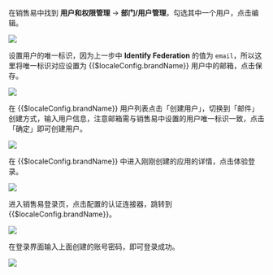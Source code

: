 <IntegrationDetailCard :title="`在销售易中设置用户唯一标识`">

在销售易中找到 **用户和权限管理** -> **部门/用户管理**，勾选其中一个用户，点击编辑。

![](~@imagesZhCn/integration/xiaoshouyi/3-1.png)

设置用户的唯一标识，因为上一步中 **Identify Federation** 的值为 `email`，所以这里将唯一标识对应设置为 {{$localeConfig.brandName}} 用户中的邮箱，点击保存。

![](~@imagesZhCn/integration/xiaoshouyi/3-2.png)

</IntegrationDetailCard>

<IntegrationDetailCard :title="`在 ${$localeConfig.brandName} 中创建用户`">

在 {{$localeConfig.brandName}} 用户列表点击「创建用户」，切换到「邮件」创建方式，输入用户信息，注意邮箱需与销售易中设置的用户唯一标识一致，点击「确定」即可创建用户。

![](~@imagesZhCn/integration/xiaoshouyi/3-3.png)

</IntegrationDetailCard>

<IntegrationDetailCard :title="`体验登录`">

在 {{$localeConfig.brandName}} 中进入刚刚创建的应用的详情，点击体验登录。

![](~@imagesZhCn/integration/xiaoshouyi/3-4.png)

进入销售易登录页，点击配置的认证连接器，跳转到 {{$localeConfig.brandName}}。

![](~@imagesZhCn/integration/xiaoshouyi/3-5.png)

在登录界面输入上面创建的账号密码，即可登录成功。

![](~@imagesZhCn/integration/xiaoshouyi/3-6.png)

</IntegrationDetailCard>
